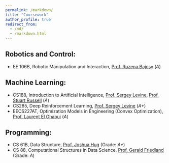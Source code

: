 ```yaml
---
permalink: /markdown/
title: "Coursework"
author_profile: true
redirect_from: 
  - /md/
  - /markdown.html
---
```


## Robotics and Control:
* EE 106B, Robotic Manipulation and Interaction, [Prof. Ruzena Bajcsy](https://www2.eecs.berkeley.edu/Faculty/Homepages/bajcsy.html) (*A*)

## Machine Learning:
* CS188, Introduction to Artificial Intelligence, [Prof. Sergey Levine](https://people.eecs.berkeley.edu/~svlevine/), [Prof. Stuart Russell](https://people.eecs.berkeley.edu/~russell/) (*A*)
* CS285, Deep Reinforcement Learning, [Prof. Sergey Levine](https://people.eecs.berkeley.edu/~svlevine/) (*A+*)
* EECS227AT, Optimization Models in Engineering (Convex Optimization), [Prof. Laurent El Ghaoui](https://people.eecs.berkeley.edu/~elghaoui/) (*A*)

## Programming:
* CS 61B, Data Structure, [Prof. Joshua Hug](https://www2.eecs.berkeley.edu/Faculty/Homepages/joshhug.html) (Grade: *A+*)
* CS 88, Computational Structures in Data Science, [Prof. Gerald Friedland](https://www2.eecs.berkeley.edu/Faculty/Homepages/friedland.html) (Grade: *A*)

